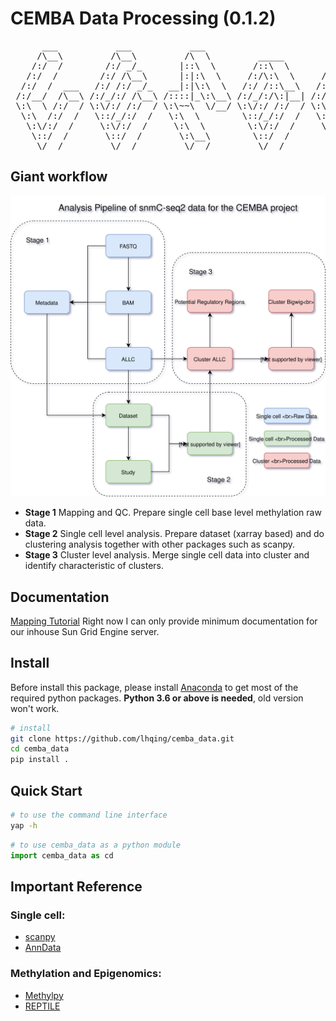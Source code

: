 # CEMBA Data Processing (0.1.2)
[](http://www.network-science.de/ascii/)
<pre>
      ___           ___           ___                         ___
     /\__\         /\__\         /\  \         _____         /\  \
    /:/  /        /:/ _/_       |::\  \       /::\  \       /::\  \
   /:/  /        /:/ /\__\      |:|:\  \     /:/\:\  \     /:/\:\  \
  /:/  /  ___   /:/ /:/ _/_   __|:|\:\  \   /:/ /::\__\   /:/ /::\  \
 /:/__/  /\__\ /:/_/:/ /\__\ /::::|_\:\__\ /:/_/:/\:|__| /:/_/:/\:\__\
 \:\  \ /:/  / \:\/:/ /:/  / \:\~~\  \/__/ \:\/:/ /:/  / \:\/:/  \/__/
  \:\  /:/  /   \::/_/:/  /   \:\  \        \::/_/:/  /   \::/__/
   \:\/:/  /     \:\/:/  /     \:\  \        \:\/:/  /     \:\  \
    \::/  /       \::/  /       \:\__\        \::/  /       \:\__\
     \/__/         \/__/         \/__/         \/__/         \/__/
</pre>

## Giant workflow
![](/doc/image/pipeline.svg)
- **Stage 1** Mapping and QC. Prepare single cell base level methylation raw data.
- **Stage 2** Single cell level analysis. Prepare dataset (xarray based) and do clustering analysis together with other packages such as scanpy.
- **Stage 3** Cluster level analysis. Merge single cell data into cluster and identify characteristic of clusters.

## Documentation
[Mapping Tutorial](https://github.com/lhqing/cemba_data/blob/master/doc/files/mapping_tutorial.ipynb)
Right now I can only provide minimum documentation for our inhouse Sun Grid Engine server.

## Install
Before install this package, please install [Anaconda](https://www.anaconda.com/download/) to get most of the required python packages. **Python 3.6 or above is needed**, old version won't work.

```bash
# install
git clone https://github.com/lhqing/cemba_data.git
cd cemba_data
pip install .
```

## Quick Start
```bash
# to use the command line interface
yap -h
```

```python
# to use cemba_data as a python module
import cemba_data as cd
```

## Important Reference
### Single cell:
- [scanpy](https://github.com/theislab/scanpy)
- [AnnData](https://github.com/theislab/anndata)
### Methylation and Epigenomics:
- [Methylpy](https://github.com/yupenghe/methylpy)
- [REPTILE](https://github.com/yupenghe/REPTILE)

